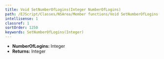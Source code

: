 ```yaml
---
title: Void SetNumberOfLogins(Integer NumberOfLogins)
path: /EJScript/Classes/NSArea/Member functions/Void SetNumberOfLogins(Integer p_0)
intellisense: 1
classref: 1
sortOrder: 1250
keywords: SetNumberOfLogins(Integer)
---
```



* **NumberOfLogins:** Integer
* **Returns:** Integer


